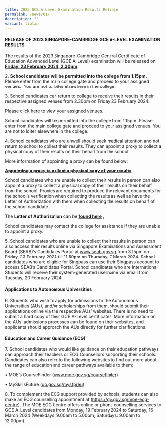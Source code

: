 ```yaml
---
title: 2023 GCE A Level Examination Results Release
permalink: /news/01/
description: ""
variant: tiptap
---
```

<h4>RELEASE OF 2023 SINGAPORE-CAMBRIDGE GCE A-LEVEL EXAMINATION RESULTS</h4>
<p>The results of the 2023 Singapore-Cambridge General Certificate of Education
Advanced Level (GCE A-Level) examination will be released on <strong><u>Friday, 23 February 2024, 2.30pm</u></strong>.</p>
<p>2. <strong>School candidates will be permitted into the college from 1.15pm.</strong>&nbsp;
Please enter from the main college gate and proceed to your assigned venues.&nbsp;
You are not to loiter elsewhere in the college.</p>
<p>3. School candidates can return to college to receive their results in
their respective assigned venues from 2.30pm on Friday 23 February 2024.</p>
<p>Please <a href="/files/News/Venues.pdf" rel="noopener noreferrer nofollow" target="_blank">click here</a> to
view your assigned venues.</p>
<p>School candidates will be permitted into the college from 1.15pm. Please
enter from the main college gate and proceed to your assigned venues. You
are not to loiter elsewhere in the college.</p>
<p>4. School candidates who are unwell should seek medical attention and
not return to school to collect their results. They can appoint a proxy
to collect a physical copy of their results on their behalf from the school.</p>
<p>More information of appointing a proxy can be found below:</p>
<p><strong><u>Appointing a proxy to collect a physical copy of your results</u></strong>
</p>
<p>School candidates who are unable to collect their results in person can
also appoint a proxy to collect a physical copy of their results on their
behalf from the school. Proxies are required to produce the relevant documents
for the school’s verification when collecting the results as well as have
the Letter of Authorization with them when collecting the results on behalf
of the school candidate.</p>
<p>The <strong>Letter of Authorization</strong> can be <strong><a href="/files/News/YIJC_Letter_of_Authorisation.pdf" rel="noopener noreferrer nofollow" target="_blank">found here</a></strong>
<a href="/files/News/YIJC_Letter_of_Authorisation.pdf" rel="noopener noreferrer nofollow" target="_blank">.</a>
</p>
<p>School candidates may contact the college for assistance if they are unable
to appoint a proxy.</p>
<p>5. School candidates who are unable to collect their results in person
can also access their results online via Singapore Examinations and Assessment
Board (SEAB)’s Candidates Portal at <a href="www.seab.gov.sg" rel="noopener noreferrer nofollow" target="_blank">www.seab.gov.sg</a> from 3.15pm on Friday, 23 February
2024 till 11.59pm on Thursday, 7 March 2024. School candidates who are
eligible for Singpass can use their Singpass account to access SEAB’s Candidates
Portal. School candidates who are International Students will receive their
system-generated username via email from Tuesday, 20 February 2024.</p>
<h4><strong>Applications to Autonomous Universities</strong></h4>
<p>6. Students who wish to apply for admissions to the Autonomous Universities
(AUs), and/or scholarships from them, should submit their applications
online via the respective AUs’ websites. There is no need to submit a hard
copy of their GCE A-Level certificates. More information on the AUs’ admissions
processes can be found on their websites, and applicants should approach
the AUs directly for further clarifications.</p>
<h4><strong>Education and Career Guidance (ECG)</strong></h4>
<p>7. School candidates who would like guidance on their education pathways
can approach their teachers or ECG Counsellors supporting their schools.
Candidates can also refer to the following websites to find out more about
the range of education and career pathways available to them:</p>
<p>• MOE’s CourseFinder (<a href="http://www.moe.gov.sg/coursefinder" rel="noopener noreferrer nofollow" target="_blank">www.moe.gov.sg/coursefinder</a>)</p>
<p>• MySkillsFuture (<a href="https://go.gov.sg/mysfpreu" rel="noopener noreferrer nofollow" target="_blank">go.gov.sg/mysfpreu</a>)</p>
<p></p>
<p>8. To complement the ECG support provided by schools, students can also
make an ECG counselling appointment at (<a href="https://go.gov.sg/moe-ecg-centre" rel="noopener noreferrer nofollow" target="_blank">https://go.gov.sg/moe-ecg-centre</a>).
The MOE ECG Centre offers online or phone counselling services to GCE A-Level
candidates from Monday, 19 February 2024 to Saturday, 16 March 2024 (Weekdays:
9.00am to 5.00pm; Saturdays: 9.00am to 12.00pm).</p>